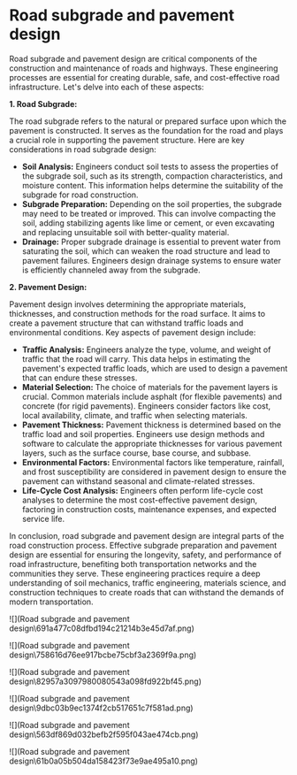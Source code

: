 # Road subgrade and pavement design

Road subgrade and pavement design are critical components of the construction and maintenance of roads and highways. These engineering processes are essential for creating durable, safe, and cost-effective road infrastructure. Let's delve into each of these aspects:

**1. Road Subgrade:**

The road subgrade refers to the natural or prepared surface upon which the pavement is constructed. It serves as the foundation for the road and plays a crucial role in supporting the pavement structure. Here are key considerations in road subgrade design:

- **Soil Analysis:** Engineers conduct soil tests to assess the properties of the subgrade soil, such as its strength, compaction characteristics, and moisture content. This information helps determine the suitability of the subgrade for road construction.
- **Subgrade Preparation:** Depending on the soil properties, the subgrade may need to be treated or improved. This can involve compacting the soil, adding stabilizing agents like lime or cement, or even excavating and replacing unsuitable soil with better-quality material.
- **Drainage:** Proper subgrade drainage is essential to prevent water from saturating the soil, which can weaken the road structure and lead to pavement failures. Engineers design drainage systems to ensure water is efficiently channeled away from the subgrade.

**2. Pavement Design:**

Pavement design involves determining the appropriate materials, thicknesses, and construction methods for the road surface. It aims to create a pavement structure that can withstand traffic loads and environmental conditions. Key aspects of pavement design include:

- **Traffic Analysis:** Engineers analyze the type, volume, and weight of traffic that the road will carry. This data helps in estimating the pavement's expected traffic loads, which are used to design a pavement that can endure these stresses.
- **Material Selection:** The choice of materials for the pavement layers is crucial. Common materials include asphalt (for flexible pavements) and concrete (for rigid pavements). Engineers consider factors like cost, local availability, climate, and traffic when selecting materials.
- **Pavement Thickness:** Pavement thickness is determined based on the traffic load and soil properties. Engineers use design methods and software to calculate the appropriate thicknesses for various pavement layers, such as the surface course, base course, and subbase.
- **Environmental Factors:** Environmental factors like temperature, rainfall, and frost susceptibility are considered in pavement design to ensure the pavement can withstand seasonal and climate-related stresses.
- **Life-Cycle Cost Analysis:** Engineers often perform life-cycle cost analyses to determine the most cost-effective pavement design, factoring in construction costs, maintenance expenses, and expected service life.

In conclusion, road subgrade and pavement design are integral parts of the road construction process. Effective subgrade preparation and pavement design are essential for ensuring the longevity, safety, and performance of road infrastructure, benefiting both transportation networks and the communities they serve. These engineering practices require a deep understanding of soil mechanics, traffic engineering, materials science, and construction techniques to create roads that can withstand the demands of modern transportation.

![](Road subgrade and pavement design\691a477c08dfbd194c21214b3e45d7af.png)

![](Road subgrade and pavement design\758616d76ee917bcbe75cbf3a2369f9a.png)

![](Road subgrade and pavement design\82957a3097980080543a098fd922bf45.png)

![](Road subgrade and pavement design\9dbc03b9ec1374f2cb517651c7f581ad.png)

![](Road subgrade and pavement design\563df869d032befb2f595f043ae474cb.png)

![](Road subgrade and pavement design\61b0a05b504da158423f73e9ae495a10.png)

![]()